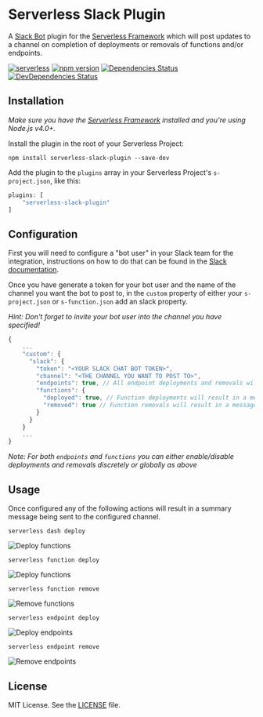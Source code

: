 Serverless Slack Plugin
=============================
A [Slack Bot](https://api.slack.com/bot-users) plugin for the [Serverless Framework](http://www.serverless.com) which will post updates to a channel on completion of deployments or removals of functions and/or endpoints.

[![serverless](http://public.serverless.com/badges/v3.svg)](http://www.serverless.com)
[![npm version](https://badge.fury.io/js/serverless-slack-plugin.svg)](https://badge.fury.io/js/serverless-slack-plugin)
[![Dependencies Status](https://david-dm.org/beavis07/serverless-slack-plugin.svg)](https://david-dm.org/beavis07/serverless-slack-plugin)
[![DevDependencies Status](https://david-dm.org/beavis07/serverless-slack-plugin/dev-status.svg)](https://david-dm.org/beavis07/serverless-slack-plugin#info=devDependencies)

## Installation

*Make sure you have the [Serverless Framework](http://www.serverless.com) installed and you're using Node.js v4.0+.*

Install the plugin in the root of your Serverless Project:
```
npm install serverless-slack-plugin --save-dev
```

Add the plugin to the `plugins` array in your Serverless Project's `s-project.json`, like this:

```javascript
plugins: [
    "serverless-slack-plugin"
]
```

## Configuration

First you will need to configure a "bot user" in your Slack team for the integration, instructions on how to do that can be found in the [Slack documentation](https://api.slack.com/bot-users).  


Once you have generate a token for your bot user and the name of the channel you want the bot to post to, in the `custom` property of either your `s-project.json` or `s-function.json` add an slack property.

*Hint: Don't forget to invite your bot user into the channel you have specified!*

```javascript
{
    ...
    "custom": {
      "slack": {
        "token": "<YOUR SLACK CHAT BOT TOKEN>",
        "channel": "<THE CHANNEL YOU WANT TO POST TO>",
        "endpoints": true, // All endpoint deployments and removals will result in a message being posted to the channel
        "functions": {
          "deployed": true, // Function deployments will result in a message
          "removed": true // Function removals will result in a message
        }
      }
    }
    ...
}
```

*Note: For both `endpoints` and `functions` you can either enable/disable deployments and removals discretely or globally as above*

## Usage

Once configured any of the following actions will result in a summary message being sent to the configured channel.

```
serverless dash deploy
```

![Deploy functions](https://cloud.githubusercontent.com/assets/8673465/16177664/e86a0fea-362b-11e6-80e8-a942b3153787.jpg)

```
serverless function deploy
```

![Deploy functions](https://cloud.githubusercontent.com/assets/8673465/16177666/e86ee16e-362b-11e6-9e12-3fbc1dcd8af3.jpg)

```
serverless function remove
```

![Remove functions](https://cloud.githubusercontent.com/assets/8673465/16177667/e86f48f2-362b-11e6-9952-12cc1ddde689.jpg)

```
serverless endpoint deploy
```

![Deploy endpoints](https://cloud.githubusercontent.com/assets/8673465/16177665/e86e0000-362b-11e6-8384-d7e324f163d4.jpg)

```
serverless endpoint remove
```

![Remove endpoints](https://cloud.githubusercontent.com/assets/8673465/16177668/e8700ac6-362b-11e6-9fc8-8ac404d18b51.jpg)

## License

MIT License. See the [LICENSE](LICENSE) file.
